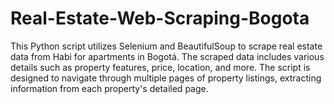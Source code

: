 # Real-Estate-Web-Scraping-Bogota

This Python script utilizes Selenium and BeautifulSoup to scrape real estate data from Habi for apartments in Bogotá. The scraped data includes various details such as property features, price, location, and more. The script is designed to navigate through multiple pages of property listings, extracting information from each property's detailed page.
